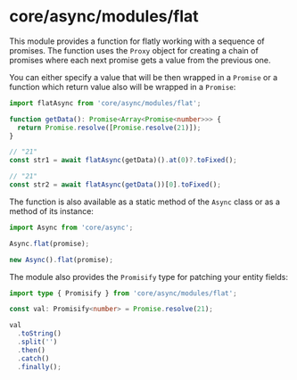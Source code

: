 # core/async/modules/flat

This module provides a function for flatly working with a sequence of promises.
The function uses the `Proxy` object for creating a chain of promises where each next promise gets a value from the previous one.

You can either specify a value that will be then wrapped in a `Promise` or a function which return value also will be wrapped in a `Promise`:

```typescript
import flatAsync from 'core/async/modules/flat';

function getData(): Promise<Array<Promise<number>>> {
  return Promise.resolve([Promise.resolve(21)]);
}

// "21"
const str1 = await flatAsync(getData)().at(0)?.toFixed();

// "21"
const str2 = await flatAsync(getData())[0].toFixed();
```

The function is also available as a static method of the `Async` class or as a method of its instance:

```typescript
import Async from 'core/async';

Async.flat(promise);

new Async().flat(promise);
```

The module also provides the `Promisify` type for patching your entity fields:

```typescript
import type { Promisify } from 'core/async/modules/flat';

const val: Promisify<number> = Promise.resolve(21);

val
  .toString()
  .split('')
  .then()
  .catch()
  .finally();
```
